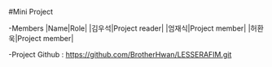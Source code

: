 #Mini Project 

-Members
|Name|Role|
|김우석|Project reader|
|엄재식|Project member|
|허환욱|Project member|

-Project Github : https://github.com/BrotherHwan/LESSERAFIM.git


